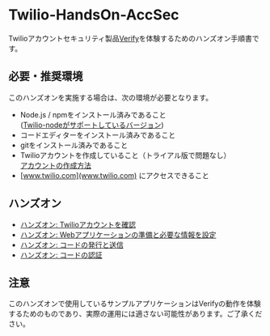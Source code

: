 # Twilio-HandsOn-AccSec
Twilioアカウントセキュリティ製品[Verify]()を体験するためのハンズオン手順書です。

## 必要・推奨環境
このハンズオンを実施する場合は、次の環境が必要となります。

- Node.js / npmをインストール済みであること  
([Twilio-nodeがサポートしているバージョン](https://www.npmjs.com/package/twilio
))
- コードエディターをインストール済みであること
- gitをインストール済みであること
- Twilioアカウントを作成していること（トライアル版で問題なし）  
[アカウントの作成方法](https://www.twilio.com/blog/how-to-create-twilio-account-jp)
- [www.twilio.com](www.twilio.com) にアクセスできること

## ハンズオン

- [ハンズオン: Twilioアカウントを確認](/docs/01-Twilio-Account/00-Overview.md)
- [ハンズオン: Webアプリケーションの準備と必要な情報を設定](/docs/02-Prep-WebApp/00-Overview.md)
- [ハンズオン: コードの発行と送信](/docs/03-Send-2FA-Code/00-Overview.md)
- [ハンズオン: コードの認証](/docs/04-Verify-2FA-Code/00-Overview.md)

## 注意

このハンズオンで使用しているサンプルアプリケーションはVerifyの動作を体験するためのものであり、実際の運用には適さない可能性があります。ご了承ください。

